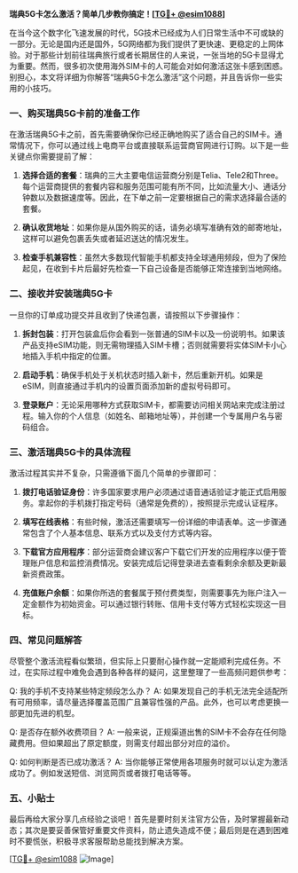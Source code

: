 **瑞典5G卡怎么激活？简单几步教你搞定！[[TG💪+ @esim1088](https://t.me/s/esim1088)]**

在当今这个数字化飞速发展的时代，5G技术已经成为人们日常生活中不可或缺的一部分。无论是国内还是国外，5G网络都为我们提供了更快速、更稳定的上网体验。对于那些计划前往瑞典旅行或者长期居住的人来说，一张当地的5G卡显得尤为重要。然而，很多初次使用海外SIM卡的人可能会对如何激活这张卡感到困惑。别担心，本文将详细为你解答“瑞典5G卡怎么激活”这个问题，并且告诉你一些实用的小技巧。

### 一、购买瑞典5G卡前的准备工作

在激活瑞典5G卡之前，首先需要确保你已经正确地购买了适合自己的SIM卡。通常情况下，你可以通过线上电商平台或直接联系运营商官网进行订购。以下是一些关键点你需要提前了解：

1. **选择合适的套餐**：瑞典的三大主要电信运营商分别是Telia、Tele2和Three。每个运营商提供的套餐内容和服务范围可能有所不同，比如流量大小、通话分钟数以及数据速度等。因此，在下单之前一定要根据自己的需求选择最合适的套餐。
   
2. **确认收货地址**：如果你是从国外购买的话，请务必填写准确有效的邮寄地址，这样可以避免包裹丢失或者延迟送达的情况发生。

3. **检查手机兼容性**：虽然大多数现代智能手机都支持全球通用频段，但为了保险起见，在收到卡片后最好先检查一下自己设备是否能够正常连接到当地网络。

### 二、接收并安装瑞典5G卡

一旦你的订单成功提交并且收到了快递包裹，请按照以下步骤操作：

1. **拆封包装**：打开包装盒后你会看到一张普通的SIM卡以及一份说明书。如果该产品支持eSIM功能，则无需物理插入SIM卡槽；否则就需要将实体SIM卡小心地插入手机中指定的位置。

2. **启动手机**：确保手机处于关机状态时插入新卡，然后重新开机。如果是eSIM，则直接通过手机内的设置页面添加新的虚拟号码即可。

3. **登录账户**：无论采用哪种方式获取SIM卡，都需要访问相关网站来完成注册过程。输入你的个人信息（如姓名、邮箱地址等），并创建一个专属用户名与密码组合。

### 三、激活瑞典5G卡的具体流程

激活过程其实并不复杂，只需遵循下面几个简单的步骤即可：

1. **拨打电话验证身份**：许多国家要求用户必须通过语音通话验证才能正式启用服务。拿起你的手机拨打指定号码（通常是免费的），按照提示完成认证程序。

2. **填写在线表格**：有些时候，激活还需要填写一份详细的申请表单。这一步骤通常包含了个人基本信息、联系方式以及支付方式等内容。

3. **下载官方应用程序**：部分运营商会建议客户下载它们开发的应用程序以便于管理账户信息和监控消费情况。安装完成后记得登录进去查看剩余余额及更新最新资费政策。

4. **充值账户余额**：如果你所选的套餐属于预付费类型，则需要事先为账户注入一定金额作为初始资金。可以通过银行转账、信用卡支付等方式轻松实现这一目标。

### 四、常见问题解答

尽管整个激活流程看似繁琐，但实际上只要耐心操作就一定能顺利完成任务。不过，在实际过程中难免会遇到各种各样的疑问，这里整理了一些高频问题供参考：

Q: 我的手机不支持某些特定频段怎么办？
A: 如果发现自己的手机无法完全适配所有可用频率，请尽量选择覆盖范围广且兼容性强的产品。此外，也可以考虑更换一部更加先进的机型。

Q: 是否存在额外收费项目？
A: 一般来说，正规渠道出售的SIM卡不会存在任何隐藏费用。但如果超出了原定额度，则需支付超出部分对应的溢价。

Q: 如何判断是否已成功激活？
A: 当你能够正常使用各项服务时就可以认定为激活成功了。例如发送短信、浏览网页或者拨打电话等等。

### 五、小贴士

最后再给大家分享几点经验之谈吧！首先是要时刻关注官方公告，及时掌握最新动态；其次是要妥善保管好重要文件资料，防止遗失造成不便；最后则是在遇到困难时不要慌张，积极寻求客服帮助总能找到解决方案。

[[TG💪+ @esim1088](https://t.me/s/esim1088) ![Image](https://i.postimg.cc/4NQfJmqS/Snipaste-2025-05-13-00-14-12.png)]